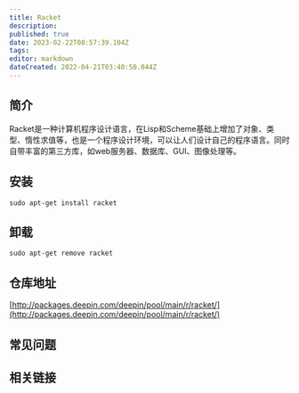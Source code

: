 ```yaml
---
title: Racket
description: 
published: true
date: 2023-02-22T08:57:39.104Z
tags: 
editor: markdown
dateCreated: 2022-04-21T03:40:50.044Z
---
```


## 简介

Racket是一种计算机程序设计语言，在Lisp和Scheme基础上增加了对象、类型、惰性求值等，也是一个程序设计环境，可以让人们设计自己的程序语言。同时自带丰富的第三方库，如web服务器、数据库、GUI、图像处理等。

## 安装

`sudo apt-get install racket`

## 卸载

`sudo apt-get remove racket`

## 仓库地址

[http://packages.deepin.com/deepin/pool/main/r/racket/](http://packages.deepin.com/deepin/pool/main/r/racket/)

## 常见问题

## 相关链接
